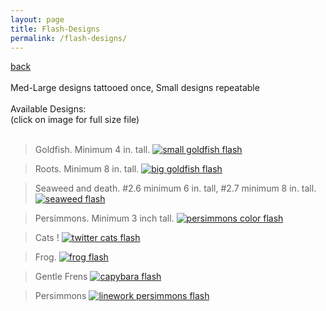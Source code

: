 ```yaml
---
layout: page
title: Flash-Designs
permalink: /flash-designs/
---
```

<a href="/">back</a>
<br>
<br>
Med-Large designs tattooed once, Small designs repeatable
<br><br>
Available Designs:  
(click on image for full size file)
<br><br>

> Goldfish. Minimum 4 in. tall. 
>[![small goldfish flash](/images/flash/goldfish-flash-web.jpg)](https://frogsfrogs.github.io/images/flash/goldfish-flash-web.jpg)
  
> Roots. Minimum 8 in. tall.
> [![big goldfish flash](/images/flash/goldfish-flash-2-web.jpg)](https://frogsfrogs.github.io/images/flash/goldfish-flash-2-web.jpg)
  
> Seaweed and death. #2.6 minimum 6 in. tall, #2.7 minimum 8 in. tall. 
>[![seaweed flash](/images/flash/seaweed-flash-web.jpg)](https://frogsfrogs.github.io/images/flash/seaweed-flash-web.jpg)
  
> Persimmons. Minimum 3 inch tall. 
>[![persimmons color flash](/images/flash/persimmons-color-brush-1-web.jpg)](https://frogsfrogs.github.io/images/flash/persimmons-color-brush-1-web.jpg)
  
> Cats !
>[![twitter cats flash](/images/flash/twitter-cats-flash.png)](https://frogsfrogs.github.io/images/flash/twitter-cats-flash.png)
  
> Frog.
>[![frog flash](/images/flash/frog.png)](https://frogsfrogs.github.io/images/flash/frog.png)
  
> Gentle Frens
>[![capybara flash](/images/flash/gentle-frens.jpg)](https://frogsfrogs.github.io/images/flash/gentle-frens.jpg)
  
> Persimmons
>[![linework persimmons flash](/images/flash/persimmons-lines.jpg)](https://frogsfrogs.github.io/images/flash/persimmons-lines.jpg)